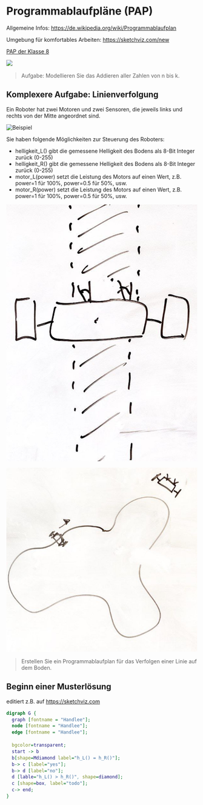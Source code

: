 Programmablaufpläne (PAP)
===========

Allgemeine Infos: https://de.wikipedia.org/wiki/Programmablaufplan

Umgebung für komfortables Arbeiten: https://sketchviz.com/new

[PAP der Klasse 8](https://gcm.schule/material/2025/informatik/wpu8/3_programmablaufplan.md)

<img src='https://g.gravizo.com/svg?
 digraph G {
   start -> a -> b -> c;
   c->d[label="true"];
   c->e[label="false"];
   d->c;
   e -> stop;
   a[label="lies n", shape=box];
   b[label="lies k", shape=box];
   c[label="k<n", shape=diamond];
   d[label="sag k ist kleiner", shape=box];
   e[label="sag k ist größer oder gleich", shape=box];
 }
'/>

> Aufgabe: Modellieren Sie das Addieren aller Zahlen von n bis k.


## Komplexere Aufgabe: Linienverfolgung

Ein Roboter hat zwei Motoren und zwei Sensoren, die jeweils links und rechts von der Mitte angeordnet sind.

![Beispiel](https://creatronix.de/wp-content/uploads/2024/02/LFR-8239-1024x768.jpg)

Sie haben folgende Möglichkeiten zur Steuerung des Roboters:

- helligkeit_L() gibt die gemessene Helligkeit des Bodens als 8-Bit Integer zurück (0-255)
- helligkeit_R() gibt die gemessene Helligkeit des Bodens als 8-Bit Integer zurück (0-255)
- motor_L(power) setzt die Leistung des Motors auf einen Wert, z.B. power=1 für 100%, power=0.5 für 50%, usw.
- motor_R(power) setzt die Leistung des Motors auf einen Wert, z.B. power=1 für 100%, power=0.5 für 50%, usw.

![Aufbau](roboter_linenverfolgung_aufbau.jpg)

![Karte](roboter_linenverfolgung_karte.jpg)


> Erstellen Sie ein Programmablaufplan für das Verfolgen einer Linie auf dem Boden.

## Beginn einer Musterlösung

editiert z.B. auf https://sketchviz.com

~~~dot
digraph G {
  graph [fontname = "Handlee"];
  node [fontname = "Handlee"];
  edge [fontname = "Handlee"];

  bgcolor=transparent;
  start -> b
  b[shape=Mdiamond label="h_L() = h_R()"];
  b-> c [label="yes"];
  b-> d [label="no"];
  d [lable="h_L() > h_R()", shape=diamond];
  c [shape=box, label="todo"];
  c-> end;
}
~~~
